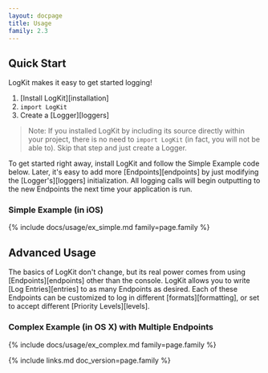 ```yaml
---
layout: docpage
title: Usage
family: 2.3
---
```


## Quick Start

LogKit makes it easy to get started logging!

1. [Install LogKit][installation]
2. `import LogKit`
3. Create a [Logger][loggers]

> Note: If you installed LogKit by including its source directly within your project, there is no need to `import LogKit` (in fact, you will not be able to). Skip that step and just create a Logger.

To get started right away, install LogKit and follow the Simple Example code below. Later, it's easy to add more [Endpoints][endpoints] by just modifying the [Logger's][loggers] initialization. All logging calls will begin outputting to the new Endpoints the next time your application is run.

### Simple Example (in iOS)

{% include docs/usage/ex_simple.md family=page.family %}


## Advanced Usage

The basics of LogKit don't change, but its real power comes from using [Endpoints][endpoints] other than the console. LogKit allows you to write [Log Entries][entries] to as many Endpoints as desired. Each of these Endpoints can be customized to log in different [formats][formatting], or set to accept different [Priority Levels][levels].

### Complex Example (in OS X) with Multiple Endpoints

{% include docs/usage/ex_complex.md family=page.family %}


{% include links.md doc_version=page.family %}
